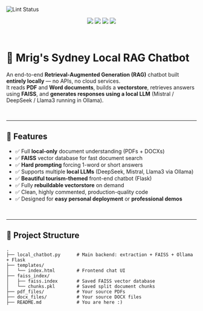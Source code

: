 ![Lint Status](https://github.com/yourusername/sydney-local-rag-chatbot/actions/workflows/python-lint.yml/badge.svg)


<p align="center">
  <img src="https://img.shields.io/badge/Powered%20By-LangChain-blue" />
  <img src="https://img.shields.io/badge/Vectorstore-FAISS-green" />
  <img src="https://img.shields.io/badge/Language-Python-yellow" />
  <img src="https://img.shields.io/badge/Model-Ollama%20(Local%20LLM)-orange" />
</p>

<br />

# 🐨 Mrig's Sydney Local RAG Chatbot

An end-to-end **Retrieval-Augmented Generation (RAG)** chatbot built **entirely locally** — no APIs, no cloud services.  
It reads **PDF** and **Word documents**, builds a **vectorstore**, retrieves answers using **FAISS**, and **generates responses using a local LLM** (Mistral / DeepSeek / Llama3 running in Ollama).

<br />

---

## 🚀 Features

- ✅ Full **local-only** document understanding (PDFs + DOCXs)
- ✅ **FAISS** vector database for fast document search
- ✅ **Hard prompting** forcing 1-word or short answers
- ✅ Supports multiple **local LLMs** (DeepSeek, Mistral, Llama3 via Ollama)
- ✅ **Beautiful tourism-themed** front-end chatbot (Flask)
- ✅ Fully **rebuildable vectorstore** on demand
- ✅ Clean, highly commented, production-quality code
- ✅ Designed for **easy personal deployment** or **professional demos**

<br />

---

## 📂 Project Structure

```plaintext
.
├── local_chatbot.py      # Main backend: extraction + FAISS + Ollama + Flask
├── templates/
│   └── index.html        # Frontend chat UI
├── faiss_index/
│   ├── faiss.index       # Saved FAISS vector database
│   └── chunks.pkl        # Saved split document chunks
├── pdf_files/            # Your source PDFs
├── docx_files/           # Your source DOCX files
├── README.md             # You are here :)
